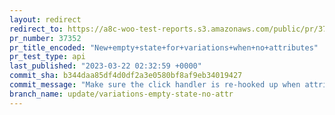 ```yaml
---
layout: redirect
redirect_to: https://a8c-woo-test-reports.s3.amazonaws.com/public/pr/37352/api/index.html
pr_number: 37352
pr_title_encoded: "New+empty+state+for+variations+when+no+attributes"
pr_test_type: api
last_published: "2023-03-22 02:32:59 +0000"
commit_sha: b344daa85df4d0df2a3e0580bf8af9eb34019427
commit_message: "Make sure the click handler is re-hooked up when attributes are added"
branch_name: update/variations-empty-state-no-attr
---
```

